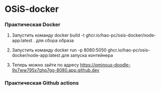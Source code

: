 # OSiS-docker

### Практическая Docker

1. Запустить команду docker build -t ghcr.io/hao-pc/osis-docker/node-app:latest . для сбора образа

2. Запустить команду docker run -p 8080:5050 ghcr.io/hao-pc/osis-docker/node-app:latest для запуска контейнера

3. Теперь можно зайти по адресу https://ominous-doodle-9x7ww795x7ghp7gg-8080.app.github.dev

### Практическая Github actions
